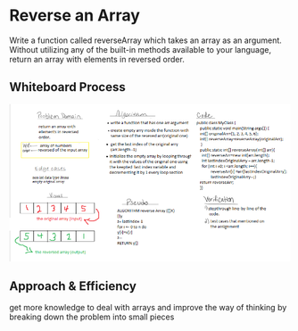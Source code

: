 # Reverse an Array
Write a function called reverseArray which takes an array as an argument. Without utilizing any of the built-in methods available to your language, return an array with elements in reversed order.

## Whiteboard Process
![](array-reverse.png)

## Approach & Efficiency
get more knowledge to deal with arrays
and improve the way of thinking by breaking down the problem into small pieces
